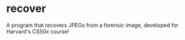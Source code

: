 # recover
A program that recovers JPEGs from a forensic image, developed for Harvard's CS50x course!
